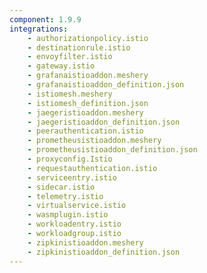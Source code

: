 ```yaml
---
component: 1.9.9
integrations:
    - authorizationpolicy.istio
    - destinationrule.istio
    - envoyfilter.istio
    - gateway.istio
    - grafanaistioaddon.meshery
    - grafanaistioaddon_definition.json
    - istiomesh.meshery
    - istiomesh_definition.json
    - jaegeristioaddon.meshery
    - jaegeristioaddon_definition.json
    - peerauthentication.istio
    - prometheusistioaddon.meshery
    - prometheusistioaddon_definition.json
    - proxyconfig.Istio
    - requestauthentication.istio
    - serviceentry.istio
    - sidecar.istio
    - telemetry.istio
    - virtualservice.istio
    - wasmplugin.istio
    - workloadentry.istio
    - workloadgroup.istio
    - zipkinistioaddon.meshery
    - zipkinistioaddon_definition.json
---
```

